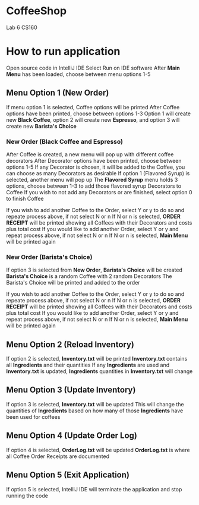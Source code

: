 # CoffeeShop
 Lab 6 CS160

# How to run application
 Open source code in IntelliJ IDE
 Select Run on IDE software
 After **Main Menu** has been loaded, choose between menu options 1-5


## Menu Option 1 (New Order)
 If menu option 1 is selected, Coffee options will be printed
 After Coffee options have been printed, choose between options 1-3
 Option 1 will create new **Black Coffee**, option 2 will create new **Espresso**, and option 3 will create new **Barista's Choice**

### New Order (Black Coffee and Espresso)
 After Coffee is created, a new menu will pop up with different coffee decorators
 After Decorator options have been printed, choose between options 1-5
 If any Decorator is chosen, it will be added to the Coffee, you can choose as many Decorators as desirable
 If option 1 (Flavored Syrup) is selected, another menu will pop up
 The **Flavored Syrup** menu holds 3 options, choose between 1-3 to add those flavored syrup Decorators to Coffee
 If you wish to not add any Decorators or are finished, select option 0 to finish Coffee

 If you wish to add another Coffee to the Order, select Y or y to do so and repeate process above, if not select N or n
 If N or n is selected, **ORDER RECEIPT** will be printed showing all Coffees with their Decorators and costs plus total cost
 If you would like to add another Order, select Y or y and repeat process above, if not select N or n
 If N or n is selected, **Main Menu** will be printed again

### New Order (Barista's Choice)
 If option 3 is selected from **New Order**, **Barista's Choice** will be created
 **Barista's Choice** is a random Coffee with 2 random Decorators
 The Barista's Choice will be printed and added to the order
 
 If you wish to add another Coffee to the Order, select Y or y to do so and repeate process above, if not select N or n
 If N or n is selected, **ORDER RECEIPT** will be printed showing all Coffees with their Decorators and costs plus total cost
 If you would like to add another Order, select Y or y and repeat process above, if not select N or n
 If N or n is selected, **Main Menu** will be printed again


## Menu Option 2 (Reload Inventory)
 If option 2 is selected, **Inventory.txt** will be printed
 **Inventory.txt** contains all **Ingredients** and their quantities
 If any **Ingredients** are used and **Inventory.txt** is updated, **Ingredients** quantities in **Inventory.txt** will change


## Menu Option 3 (Update Inventory)
 If option 3 is selected, **Inventory.txt** will be updated
 This will change the quantities of **Ingredients** based on how many of those **Ingredients** have been used for coffees


## Menu Option 4 (Update Order Log)
 If option 4 is selected, **OrderLog.txt** will be updated
 **OrderLog.txt** is where all Coffee Order Receipts are documented


## Menu Option 5 (Exit Application)
 If option 5 is selected, IntelliJ IDE will terminate the application and stop running the code
